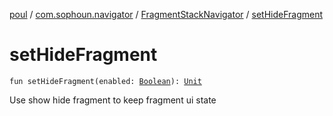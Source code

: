 [poul](../../index.md) / [com.sophoun.navigator](../index.md) / [FragmentStackNavigator](index.md) / [setHideFragment](./set-hide-fragment.md)

# setHideFragment

`fun setHideFragment(enabled: `[`Boolean`](https://kotlinlang.org/api/latest/jvm/stdlib/kotlin/-boolean/index.html)`): `[`Unit`](https://kotlinlang.org/api/latest/jvm/stdlib/kotlin/-unit/index.html)

Use show hide fragment to keep fragment ui state

